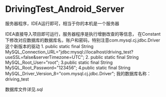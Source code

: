 # DrivingTest_Android_Server
服务器程序，IDEA运行即可，相当于你的本机是一个服务器

IDEA直接导入项目即可运行，服务器程序是执行增删改查的等信息，
在Constant 下修改对应数据库的数据库名，账户和密码，特别注意com.mysql.cj.jdbc.Driver这个新版本的驱动
    1. public static final String MySQL_Connection_URL="jdbc:mysql://localhost/driving_test?useSSL=false&serverTimezone=UTC";
    2. public static final String MySQL_Root_User="root";
    3.public static final String MySQL_Root_Password="123456";
    4.public static final String MySQL_Driver_Version_8="com.mysql.cj.jdbc.Driver";
我的数据库名称：driving_test

数据库文件详见.sql
